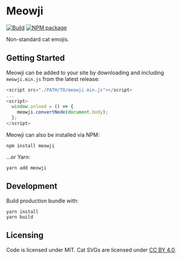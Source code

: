 # Meowji

[![Build](https://img.shields.io/github/actions/workflow/status/jasmaa/meowji/test.yml)](https://github.com/jasmaa/meowji/actions/workflows/test.yml)
[![NPM package](https://img.shields.io/npm/v/meowji)](https://www.npmjs.com/package/meowji)

Non-standard cat emojis.

## Getting Started

Meowji can be added to your site by downloading and including `meowji.min.js` from the latest release:

```js
<script src="./PATH/TO/meowji.min.js"></script>
...
<script>
  window.onload = () => {
    meowji.convertNode(document.body);
  };
</script>
```

Meowji can also be installed via NPM:

```
npm install meowji
```

...or Yarn:

```
yarn add meowji
```

## Development

Build production bundle with:

```
yarn install
yarn build
```

## Licensing

Code is licensed under MIT. Cat SVGs are licensed under [CC BY 4.0](https://creativecommons.org/licenses/by/4.0/).